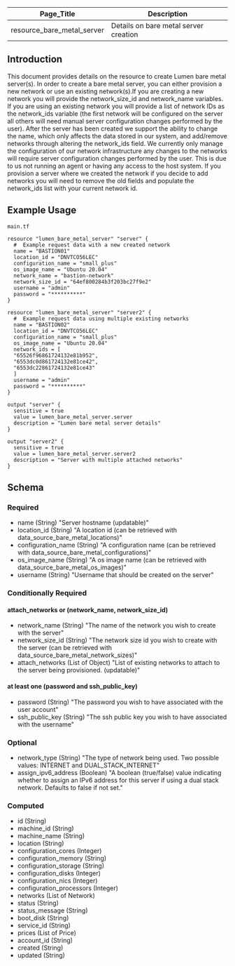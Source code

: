 | Page_Title                 | Description                           |
|----------------------------|---------------------------------------|
| resource_bare_metal_server | Details on bare metal server creation |

## Introduction
This document provides details on the resource to create Lumen bare metal server(s). In order to create a bare metal 
server, you can either provision a new network or use an existing network(s).If you are creating a new network you will 
provide the network_size_id and network_name variables.  If you are using an existing network you will provide a list of 
network IDs as the network_ids variable (the first network will be configured on the server all others will need manual 
server configuration changes performed by the user).  After the server has been created we support the ability to change 
the name, which only affects the data stored in our system, and add/remove networks through altering the network_ids 
field. We currently only manage the configuration of our network infrastructure any changes to the networks will require
server configuration changes performed by the user.  This is due to us not running an agent or having any access to the 
host system.  If you provision a server where we created the network if you decide to add networks you will need to 
remove the old fields and populate the network_ids list with your current network id.

## Example Usage
`main.tf`
```hcl
resource "lumen_bare_metal_server" "server" {
  #  Example request data with a new created network
  name = "BASTION01"
  location_id = "DNVTCO56LEC"
  configuration_name = "small_plus"
  os_image_name = "Ubuntu 20.04"
  network_name = "bastion-network"
  network_size_id = "64ef800284b3f203bc27f9e2"
  username = "admin"
  password = "**********"
}

resource "lumen_bare_metal_server" "server2" {
  #  Example request data using multiple existing networks
  name = "BASTION02"
  location_id = "DNVTCO56LEC"
  configuration_name = "small_plus"
  os_image_name = "Ubuntu 20.04"
  network_ids = [
  "65526f96861724132e81b952",
  "6553dc0d861724132e81ce42",
  "6553dc22861724132e81ce43"
  ]
  username = "admin"
  password = "**********"
}

output "server" {
  sensitive = true
  value = lumen_bare_metal_server.server
  description = "Lumen bare metal server details"
}

output "server2" {
  sensitive = true
  value = lumen_bare_metal_server.server2
  description = "Server with multiple attached networks"
}
```

## Schema

### Required
- name (String) "Server hostname (updatable)"
- location_id (String) "A location id (can be retrieved with data_source_bare_metal_locations)"
- configuration_name (String) "A configuration name (can be retrieved with data_source_bare_metal_configurations)"
- os_image_name (String) "A os image name (can be retrieved with data_source_bare_metal_os_images)"
- username (String) "Username that should be created on the server"

### Conditionally Required
#### attach_networks or (network_name, network_size_id)
- network_name (String) "The name of the network you wish to create with the server"
- network_size_id (String) "The network size id you wish to create with the server (can be retrieved with data_source_bare_metal_network_sizes)"
- attach_networks (List of Object) "List of existing networks to attach to the server being provisioned. (updatable)"
#### at least one (password and ssh_public_key)
- password (String) "The password you wish to have associated with the user account"
- ssh_public_key (String) "The ssh public key you wish to have associated with the username"

### Optional
- network_type (String) "The type of network being used. Two possible values: INTERNET and DUAL_STACK_INTERNET"
- assign_ipv6_address (Boolean) "A boolean (true/false) value indicating whether to assign an IPv6 address
  for this server if using a dual stack network. Defaults to false if not set."

### Computed
- id (String)
- machine_id (String)
- machine_name (String)
- location (String)
- configuration_cores (Integer)
- configuration_memory (String)
- configuration_storage (String)
- configuration_disks (Integer)
- configuration_nics (Integer)
- configuration_processors (Integer)
- networks (List of Network)
- status (String)
- status_message (String)
- boot_disk (String)
- service_id (String)
- prices (List of Price)
- account_id (String)
- created (String)
- updated (String)